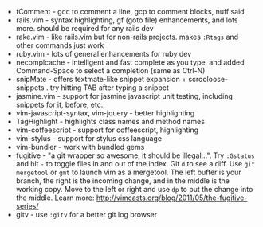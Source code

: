 * tComment - gcc to comment a line, gcp to comment blocks, nuff said
* rails.vim - syntax highlighting, gf (goto file) enhancements, and lots more. should be required for any rails dev
* rake.vim - like rails.vim but for non-rails projects. makes `:Rtags` and other commands just work
* ruby.vim - lots of general enhancements for ruby dev
* necomplcache - intelligent and fast complete as you type, and added Command-Space to select a completion (same as Ctrl-N)
* snipMate - offers textmate-like snippet expansion + scrooloose-snippets . try hitting TAB after typing a snippet
* jasmine.vim - support for jasmine javascript unit testing, including snippets for it, before, etc..
* vim-javascript-syntax, vim-jquery - better highlighting
* TagHighlight - highlights class names and method names
* vim-coffeescript - support for coffeescript, highlighting
* vim-stylus - support for stylus css language
* vim-bundler - work with bundled gems
* fugitive - "a git wrapper so awesome, it should be illegal...". Try `:Gstatus` and hit `-` to toggle files in and out of the index. Git `d` to see a diff. Use `git mergetool` or `gmt` to launch vim as a mergetool. The left buffer is your branch, the right is the incoming change, and in the middle is the working copy. Move to the left or right and use `dp` to put the change into the middle. Learn more: http://vimcasts.org/blog/2011/05/the-fugitive-series/
* gitv - use `:gitv` for a better git log browser

